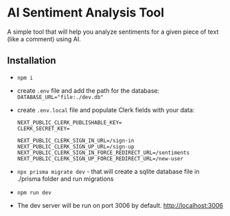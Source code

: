 # AI Sentiment Analysis Tool

A simple tool that will help you analyze sentiments for a given piece of text (like a comment) using AI.

## Installation

- `npm i`
- create `.env` file and add the path for the database:  
  `DATABASE_URL="file:./dev.db"`
- create `.env.local` file and populate Clerk fields with your data:

  ```
  NEXT_PUBLIC_CLERK_PUBLISHABLE_KEY=
  CLERK_SECRET_KEY=

  NEXT_PUBLIC_CLERK_SIGN_IN_URL=/sign-in
  NEXT_PUBLIC_CLERK_SIGN_UP_URL=/sign-up
  NEXT_PUBLIC_CLERK_SIGN_IN_FORCE_REDIRECT_URL=/sentiments
  NEXT_PUBLIC_CLERK_SIGN_UP_FORCE_REDIRECT_URL=/new-user
  ```

- `npx prisma migrate dev` - that will create a sqlite database file in ./prisma folder and run migrations
- `npm run dev`
- The dev server will be run on port 3006 by default. [http://localhost:3006](http://localhost:3006/)
